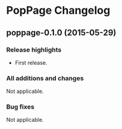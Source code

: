 # PopPage Changelog
## poppage-0.1.0 (2015-05-29)
### Release highlights
  - First release.

### All additions and changes
Not applicable.

### Bug fixes
Not applicable.
